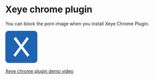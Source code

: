 # Xeye chrome plugin
You can block the porn image when you install Xeye Chrome Plugin.

<img src="icon.png" width="100" height="100" />

<a href="xeye_chrome_plugin.mp4">Xeye chrome plugin demo video</a>